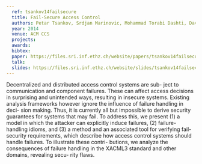 ```yaml
---
  ref: tsankov14failsecure
  title: Fail-Secure Access Control
  authors: Petar Tsankov, Srdjan Marinovic, Mohammad Torabi Dashti, David Basin
  year: 2014
  venue: ACM CCS
  projects: 
  awards:
  bibtex:
  paper: https://files.sri.inf.ethz.ch/website/papers/tsankov14failsecure.pdf
  talk: 
  slides: https://files.sri.inf.ethz.ch/website/slides/tsankov14failsecure-slides.pdf
---
```


Decentralized and distributed access control systems are sub- ject to communication and component failures. These can affect access decisions in surprising and unintended ways, resulting in insecure systems. Existing analysis frameworks however ignore the influence of failure handling in deci- sion making. Thus, it is currently all but impossible to derive security guarantees for systems that may fail. To address this, we present (1) a model in which the attacker can explicitly induce failures, (2) failure-handling idioms, and (3) a method and an associated tool for verifying fail- security requirements, which describe how access control systems should handle failures. To illustrate these contri- butions, we analyze the consequences of failure handling in the XACML3 standard and other domains, revealing secu- rity flaws.
